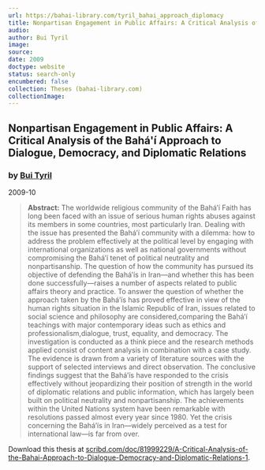 ```yaml
---
url: https://bahai-library.com/tyril_bahai_approach_diplomacy
title: Nonpartisan Engagement in Public Affairs: A Critical Analysis of the Bahá'í Approach to Dialogue, Democracy, and Diplomatic Relations
audio: 
author: Bui Tyril
image: 
source: 
date: 2009
doctype: website
status: search-only
encumbered: false
collection: Theses (bahai-library.com)
collectionImage: 
---
```



## Nonpartisan Engagement in Public Affairs: A Critical Analysis of the Bahá'í Approach to Dialogue, Democracy, and Diplomatic Relations

### by [Bui Tyril](https://bahai-library.com/author/Bui+Tyril)

2009-10


> **Abstract:** The worldwide religious community of the Bahá’í Faith has long been faced with an issue of serious human rights abuses against its members in some countries, most particularly Iran. Dealing with the issue has presented the Bahá’í community with a dilemma: how to address the problem effectively at the political level by engaging with international organizations as well as national governments without compromising the Bahá’í tenet of political neutrality and nonpartisanship. The question of how the community has pursued its objective of defending the Bahá’ís in Iran—and whether this has been done successfully—raises a number of aspects related to public affairs theory and practice. To answer the question of whether the approach taken by the Bahá’ís has proved effective in view of the human rights situation in the Islamic Republic of Iran, issues related to social science and philosophy are considered,comparing the Bahá’í teachings with major contemporary ideas such as ethics and professionalism,dialogue, trust, equality, and democracy. The investigation is conducted as a think piece and the research methods applied consist of content analysis in combination with a case study. The evidence is drawn from a variety of literature sources with the support of selected interviews and direct observation. The conclusive findings suggest that the Bahá’ís have responded to the crisis effectively without jeopardizing their position of strength in the world of diplomatic relations and public information, which has largely been built on political neutrality and nonpartisanship. The achievements within the United Nations system have been remarkable with resolutions passed almost every year since 1980. Yet the crisis concerning the Bahá’ís in Iran—widely perceived as a test for international law—is far from over.

Download this thesis at [scribd.com/doc/81999229/A-Critical-Analysis-of-the-Bahai-Approach-to-Dialogue-Democracy-and-Diplomatic-Relations-1](http://www.scribd.com/doc/81999229/A-Critical-Analysis-of-the-Bahai-Approach-to-Dialogue-Democracy-and-Diplomatic-Relations-1).